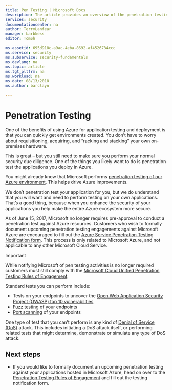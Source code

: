 ```yaml
---
title: Pen Testing | Microsoft Docs
description: The article provides an overview of the penetration testing (pentest) process and how perform pentest against your apps running in Azure infrastructure.
services: security
documentationcenter: na
author: TerryLanfear
manager: barbkess
editor: TomSh

ms.assetid: 695d918c-a9ac-4eba-8692-af4526734ccc
ms.service: security
ms.subservice: security-fundamentals
ms.devlang: na
ms.topic: article
ms.tgt_pltfrm: na
ms.workload: na
ms.date: 08/13/2018
ms.author: barclayn

---
```

# Penetration Testing
One of the benefits of using Azure for application testing and deployment is that you can quickly get environments created. You don’t have to worry about requisitioning, acquiring, and “racking and stacking” your own on-premises hardware.

This is great – but you still need to make sure you perform your normal security due diligence. One of the things you likely want to do is penetration test the applications you deploy in Azure.

You might already know that Microsoft performs [penetration testing of our Azure environment](https://gallery.technet.microsoft.com/Cloud-Red-Teaming-b837392e). This helps drive Azure improvements.

We don’t penetration test your application for you, but we do understand that you will want and need to perform testing on your own applications. That’s a good thing, because when you enhance the security of your applications you help make the entire Azure ecosystem more secure.

As of June 15, 2017, Microsoft no longer requires pre-approval to conduct a penetration test against Azure resources. Customers who wish to formally document upcoming penetration testing engagements against Microsoft Azure are encouraged to fill out the [Azure Service Penetration Testing Notification form](https://portal.msrc.microsoft.com/en-us/engage/pentest). This process is only related to Microsoft Azure, and not applicable to any other Microsoft Cloud Service.

>[!IMPORTANT]
>While notifying Microsoft of pen testing activities is no longer required customers must still comply with the [Microsoft Cloud Unified Penetration Testing Rules of Engagement](https://technet.microsoft.com/mt784683).

Standard tests you can perform include:

* Tests on your endpoints to uncover the [Open Web Application Security Project (OWASP) top 10 vulnerabilities](https://www.owasp.org/index.php/Category:OWASP_Top_Ten_Project)
* [Fuzz testing](https://cloudblogs.microsoft.com/microsoftsecure/2007/09/20/fuzz-testing-at-microsoft-and-the-triage-process/) of your endpoints
* [Port scanning](https://en.wikipedia.org/wiki/Port_scanner) of your endpoints

One type of test that you can’t perform is any kind of [Denial of Service (DoS)](https://en.wikipedia.org/wiki/Denial-of-service_attack) attack. This includes initiating a DoS attack itself, or performing related tests that might determine, demonstrate or simulate any type of DoS attack.

## Next steps

- If you would like to formally document an upcoming penetration testing against your applications hosted in Microsoft Azure, head on over to the [Penetration Testing Rules of Engagement](https://www.microsoft.com/msrc/pentest-rules-of-engagement?rtc=2) and fill out the testing notification form.
